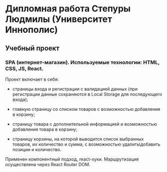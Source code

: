 # Дипломная работа Степуры Людмилы (Университет Иннополис)
## Учебный проект

### SPA (интернет-магазин). Используемые технологии: HTML, CSS, JS, React. 

Проект включает в себя:

* страницы входа и регистрации с валидацией данных (при регистрации данные сохраняются в Local Storage для последующего входа);

* главную страницу со списком товаров с возможностью добавления в корзину;

* страницу товара с дополнительной информацией и возможностью добавления товара в корзину;

* страницу корзины, на которой выводится список выбранных товаров, их количество и сумма, с возможностью удалить\добавить позиции и количество.

Применен компонентный подход, react-хуки. Маршрутизация осуществлена через React Router DOM.
